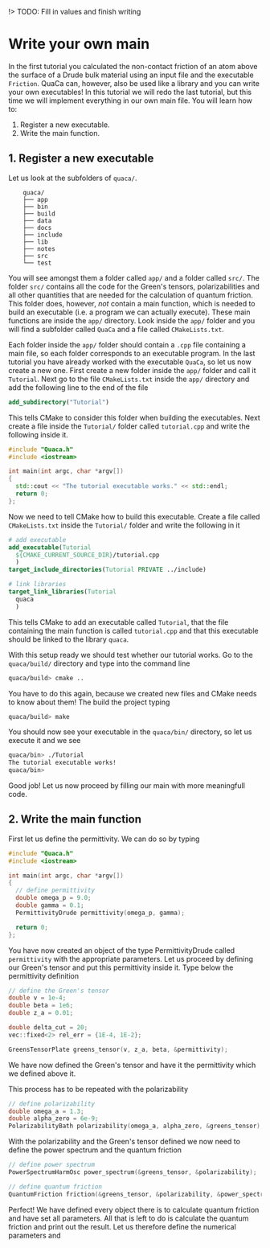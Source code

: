 !> TODO: Fill in values and finish writing

# Write your own main
In the first tutorial you calculated the non-contact friction of an atom above the surface of a Drude bulk material using an input file and the executable `Friction`.
QuaCa can, however, also be used like a library and you can write your own executables!
In this tutorial we will redo the last tutorial, but this time we will implement everything in our own main file.
You will learn how to:

1. Register a new executable.
2. Write the main function.

## 1. Register a new executable
Let us look at the subfolders of `quaca/`.
```
    quaca/
    ├── app
    ├── bin
    ├── build
    ├── data
    ├── docs
    ├── include
    ├── lib
    ├── notes
    ├── src
    └── test
```

You will see amongst them a folder called `app/` and a folder called `src/`.
The folder `src/` contains all the code for the Green's tensors, polarizabilities and all other quantities that are needed for the calculation of quantum friction.
This folder does, however, *not* contain a main function, which is needed to build an executable (i.e. a program we can actually execute).
These main functions are inside the `app/` directory.
Look inside the `app/` folder and you will find a subfolder called `QuaCa` and a file called `CMakeLists.txt`.

Each folder inside the `app/` folder should contain a `.cpp` file containing a main file, so each folder corresponds to an executable program.
In the last tutorial you have already worked with the executable `QuaCa`, so let us now create a new one.
First create a new folder inside the `app/` folder and call it `Tutorial`.
Next go to the file `CMakeLists.txt` inside the `app/` directory and add the following line to the end of the file
```cmake
add_subdirectory("Tutorial")
```
This tells CMake to consider this folder when building the executables.
Next create a file inside the `Tutorial/` folder called `tutorial.cpp` and write the following inside it.
```cpp
#include "Quaca.h"
#include <iostream>

int main(int argc, char *argv[])
{
  std::cout << "The tutorial executable works." << std::endl;
  return 0;
};
```
Now we need to tell CMake how to build this executable.
Create a file called `CMakeLists.txt` inside the `Tutorial/` folder and write the following in it
```cmake
# add executable
add_executable(Tutorial
  ${CMAKE_CURRENT_SOURCE_DIR}/tutorial.cpp
  )
target_include_directories(Tutorial PRIVATE ../include)

# link libraries
target_link_libraries(Tutorial
  quaca
  )
```
This tells CMake to add an executable called `Tutorial`, that the file containing the main function is called `tutorial.cpp` and that this executable should be linked to the library `quaca`.

With this setup ready we should test whether our tutorial works.
Go to the `quaca/build/` directory and type into the command line
```bash
quaca/build> cmake ..
```
You have to do this again, because we created new files and CMake needs to know about them!
The build the project typing
```bash
quaca/build> make
```
You should now see your executable in the `quaca/bin/` directory, so let us execute it and we see
```bash
quaca/bin> ./Tutorial
The tutorial executable works!
quaca/bin>
```
Good job!
Let us now proceed by filling our main with more meaningfull code.

## 2. Write the main function
First let us define the permittivity.
We can do so by typing
```cpp
#include "Quaca.h"
#include <iostream>

int main(int argc, char *argv[])
{
  // define permittivity
  double omega_p = 9.0;
  double gamma = 0.1;
  PermittivityDrude permittivity(omega_p, gamma);

  return 0;
};
```
You have now created an object of the type PermittivityDrude called `permittivity` with the appropriate parameters.
Let us proceed by defining our Green's tensor and put this permittivity inside it.
Type below the permittivity definition
```cpp
// define the Green's tensor
double v = 1e-4;
double beta = 1e6;
double z_a = 0.01;

double delta_cut = 20;
vec::fixed<2> rel_err = {1E-4, 1E-2};

GreensTensorPlate greens_tensor(v, z_a, beta, &permittivity);
```
We have now defined the Green's tensor and have it the permittivity which we defined above it.

This process has to be repeated with the polarizability
```cpp
// define polarizability
double omega_a = 1.3;
double alpha_zero = 6e-9;
PolarizabilityBath polarizability(omega_a, alpha_zero, &greens_tensor);
```
With the polarizability and the Green's tensor defined we now need to define the power spectrum and the quantum friction
```cpp
// define power spectrum
PowerSpectrumHarmOsc power_spectrum(&greens_tensor, &polarizability);

// define quantum friction
QuantumFriction friction(&greens_tensor, &polarizability, &power_spectrum);
```
Perfect!
We have defined every object there is to calculate quantum friction and have set all parameters.
All that is left to do is calculate the quantum friction and print out the result.
Let us therefore define the numerical parameters and
